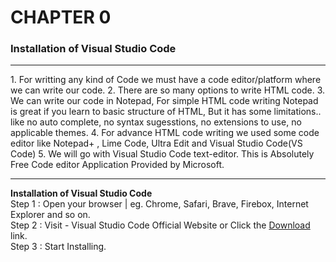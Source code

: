 # CHAPTER 0
### Installation of Visual Studio Code
<hr>
1. For writting any kind of Code we must have a code editor/platform where we can write our code.
2. There are so many options to write HTML code.
3. We can write our code in Notepad, For simple HTML code writing Notepad is great if you learn to basic structure of HTML, But it has some limitations.. like no auto complete, no syntax sugesstions, no extensions to use, no applicable themes.
4. For advance HTML code writing we used some code editor like Notepad+ , Lime Code, Ultra Edit and Visual Studio Code(VS Code)
5. We will go with Visual Studio Code text-editor. This is Absolutely Free Code editor Application Provided by Microsoft.
<hr>

<b>Installation of Visual Studio Code</b><br>
Step 1 : Open your browser | eg. Chrome, Safari, Brave, Firebox, Internet Explorer and so on.<br>
Step 2 : Visit - Visual Studio Code Official Website or Click the <a href="https://code.visualstudio.com/" target="_blank">Download</a> link.<br>
Step 3 : Start Installing.